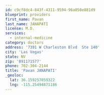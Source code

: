 ```yaml
---
id: c9cf8dc4-843f-4311-9594-96a050e881d9
blueprint: providers
first_name: Pavan
last_name: JANAPATI
license: M.D.
services:
  - internal-medicine
category: doctors
address: '7391 W Charleston Blvd  Ste 140'
city: 'Las Vegas'
state: NV
zip: '891171577'
phone: 702-304-2144
title: 'Pavan JANAPATI'
_geoloc:
  lat: 36.159257059322
  lng: -115.25494871186
---
```

